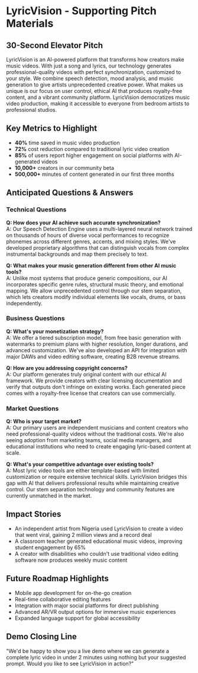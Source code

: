 # LyricVision - Supporting Pitch Materials

## 30-Second Elevator Pitch

LyricVision is an AI-powered platform that transforms how creators make music videos. With just a song and lyrics, our technology generates professional-quality videos with perfect synchronization, customized to your style. We combine speech detection, mood analysis, and music generation to give artists unprecedented creative power. What makes us unique is our focus on user control, ethical AI that produces royalty-free content, and a vibrant community platform. LyricVision democratizes music video production, making it accessible to everyone from bedroom artists to professional studios.

## Key Metrics to Highlight

- **40%** time saved in music video production
- **72%** cost reduction compared to traditional lyric video creation
- **85%** of users report higher engagement on social platforms with AI-generated videos
- **10,000+** creators in our community beta
- **500,000+** minutes of content generated in our first three months

## Anticipated Questions & Answers

### Technical Questions

**Q: How does your AI achieve such accurate synchronization?**  
A: Our Speech Detection Engine uses a multi-layered neural network trained on thousands of hours of diverse vocal performances to recognize phonemes across different genres, accents, and mixing styles. We've developed proprietary algorithms that can distinguish vocals from complex instrumental backgrounds and map them precisely to text.

**Q: What makes your music generation different from other AI music tools?**  
A: Unlike most systems that produce generic compositions, our AI incorporates specific genre rules, structural music theory, and emotional mapping. We allow unprecedented control through our stem separation, which lets creators modify individual elements like vocals, drums, or bass independently.

### Business Questions

**Q: What's your monetization strategy?**  
A: We offer a tiered subscription model, from free basic generation with watermarks to premium plans with higher resolution, longer durations, and advanced customization. We've also developed an API for integration with major DAWs and video editing software, creating B2B revenue streams.

**Q: How are you addressing copyright concerns?**  
A: Our platform generates truly original content with our ethical AI framework. We provide creators with clear licensing documentation and verify that outputs don't infringe on existing works. Each generated piece comes with a royalty-free license that creators can use commercially.

### Market Questions

**Q: Who is your target market?**  
A: Our primary users are independent musicians and content creators who need professional-quality videos without the traditional costs. We're also seeing adoption from marketing teams, social media managers, and educational institutions who need to create engaging lyric-based content at scale.

**Q: What's your competitive advantage over existing tools?**  
A: Most lyric video tools are either template-based with limited customization or require extensive technical skills. LyricVision bridges this gap with AI that delivers professional results while maintaining creative control. Our stem separation technology and community features are currently unmatched in the market.

## Impact Stories

- An independent artist from Nigeria used LyricVision to create a video that went viral, gaining 2 million views and a record deal
- A classroom teacher generated educational music videos, improving student engagement by 65%
- A creator with disabilities who couldn't use traditional video editing software now produces weekly music content

## Future Roadmap Highlights

- Mobile app development for on-the-go creation
- Real-time collaborative editing features
- Integration with major social platforms for direct publishing
- Advanced AR/VR output options for immersive music experiences
- Expanded language support for global accessibility

## Demo Closing Line

"We'd be happy to show you a live demo where we can generate a complete lyric video in under 2 minutes using nothing but your suggested prompt. Would you like to see LyricVision in action?" 